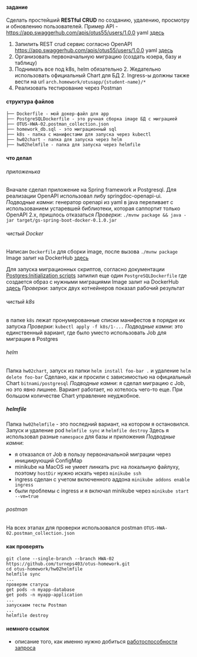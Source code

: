 #### задание
Сделать простейший **RESTful CRUD** по созданию, удалению, просмотру и обновлению пользователей.
Пример API - https://app.swaggerhub.com/apis/otus55/users/1.0.0 yaml [здесь](https://github.com/turneps403/otus-homework/blob/HWA-02/otus55-users-1.0.0-resolved.yaml)

1. Запилить REST crud сервис согласно OpenAPI https://app.swaggerhub.com/apis/otus55/users/1.0.0 yaml [здесь](https://github.com/turneps403/otus-homework/blob/HWA-02/otus55-users-1.0.0-resolved.yaml)
1. Организовать первоначальную миграцию (создать юзера, базу и таблицу)
1. Поднимать все под k8s, helm обязательно
    2. Жедательно использовать официальный Chart для БД
    2. Ingress-ы должны также вести на url ```arch.homework/otusapp/{student-name}/*```
1. Реализовать тестирование через Postman

#### структура файлов
```
├── Dockerfile - мой докер-файл для app
├── PostgreSQLDockerfile - это ручная сборка image БД с миграцией
├── OTUS-HWA-02.postman_collection.json
├── homework_db.sql - это миграционный sql
├── k8s - папка с манифестами для запуска через kubectl
├── hw02chart - папка для запуска через helm
├── hw02helmfile - папка для запуска через helmfile
```
#### что делал
###### приложенька
Вначале сделал приложение на Spring framework и Postgresql. 
Для реализации OpenAPI использовал либу springdoc-openapi-ui.
*Подводные камни*: генератор openapi из yaml в java переливает с использованием 
устаревшей библиотеки, которая саппортит только OpenAPI 2.x, пришлось отказаться
*Проверки*: ```./mvnw package && java -jar target/gs-spring-boot-docker-0.1.0.jar```
###### чистый Docker
Написан ```Dockerfile``` для сборки image, после вызова ```./mvnw package```
Image залит на DockerHub [здесь](https://hub.docker.com/r/turneps403/homework02)

Для запуска миграционных скриптов, согласно документации [Postgres:Initialization scripts](https://hub.docker.com/_/postgres)
запилил еще один ```PostgreSQLDockerfile``` где создается образ с нужными миграциями
Image залит на DockerHub [здесь](https://hub.docker.com/r/turneps403/home02postgre)
*Проверки*: запуск двух котнейнеров показал рабочий результат
###### чистый k8s
в папке ```k8s``` лежат пронумерованные списки манифестов в порядке их запуска
*Проверки*: ```kubectl apply -f k8s/1-...```
*Подводные камни*: это единственный вариант, где было уместо использовать Job для миграции в Postgres
###### helm
Папка ```hw02chart```, запуск из папки ```helm install foo-bar .``` и удаление ```helm delete foo-bar```
Сделано, как и просили с зависимостью на официальный Chart ```bitnami/postgresql``` 
*Подводные камни*: я сделал миграцию с Job, но это явно лишнее. 
Вариант работает, но хотелось чего-то еще. При большом количестве Chart управление неуджобное.
##### helmfile
Папка ```hw02helmfile``` - это последний вариант, на котором я остановился.
Запуск и удаление pod ```helmfile sync``` и ```helmfile destroy```
Здесь я использовал разные ```namespace``` для базы и приложения
*Подводные камни*: 
* я отказался от Job в пользу первоначальной миграции через инициирующий ConfigMap
* minikube на MacOS не умеет линкать pvc на локальную файлуху, 
поэтому ```hostDir``` нужно искать через ```minikube ssh```
* ingress сделан с учетом включенного аддона ```minikube addons enable ingress```
* были проблемы с ingress и я включал minikube через ```minikube start --vm=true```
###### postman
На всех этапах для проверки использовался postman ```OTUS-HWA-02.postman_collection.json```

#### как проверять
```
git clone --single-branch --branch HWA-02 https://github.com/turneps403/otus-homework.git
cd otus-homework/hw02helmfile
helmfile sync
...
проверям статусы
get pods -n myapp-database
get pods -n myapp-application
...
запускаем тесты Postman
...
helmfile destroy
```

#### немного ссылок
- описание того, как именно нужно добиться [работоспособности запроса](https://kubernetes.io/docs/tasks/access-application-cluster/ingress-minikube/)
